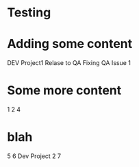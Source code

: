 # Testing

# Adding some content


DEV Project1
Relase to QA
Fixing QA Issue 1
# Some more content

1
2
4
# blah
5
6 Dev Project 2
7
